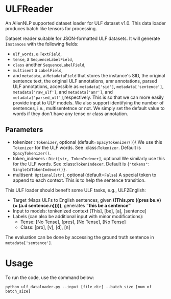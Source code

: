 # ULFReader
An AllenNLP supported dataset loader for ULF dataset v1.0. This data loader produces batch like tensors for processing.

Dataset reader suitable for JSON-formatted ULF datasets.
It will generate `Instances` with the following fields:
  - `ulf_words`, a `TextField`,
  - `tense`, a `SequenceLabelField`,
  - `class` another `SequenceLabelField`,
  - `multisent` a `LabelField`,
  - and `metadata`, a `MetadataField` that stores the instance's SID, the original sentence text,
    the original ULF annotations, amr annotations, parsed ULF annotations, accessible as `metadata['sid']`,
    `metadata['sentence']`, `metadata['raw_ulf']`, and
    `metadata['amr']`, and `metadata['parsed_ulf']`,respectively. This is so that we can more easily provide input to ULF models.
We also support identifying the number of sentences, i.e., multisentetnce or not.
We simply set the default value to words if they don't have any tense or class annotation.

## Parameters
* tokenizer : `Tokenizer`, optional (default=`SpacyTokenizer()`)\\
    We use this `Tokenizer` for the ULF words.  See :class:`Tokenizer`.
    Default is `SpacyTokenizer()`. 
* token_indexers : `Dict[str, TokenIndexer]`, optional
    We similarly use this for the ULF words.  See :class:`TokenIndexer`.
    Default is `{"tokens": SingleIdTokenIndexer()}`.
* multisent: `Optional[str]`, optional (default=`False`)
    A special token to append to each context. This is to help the sentence transition.
    
This ULF loader should benefit some ULF tasks, e.g., ULF2English:
* Target :Maps ULFs to English sentences, given **((This.pro ((pres be.v) (= (a.d sentence.n)))))**, generates **"this be a sentence"**
* Input to models: tonkenized context [This], [be], [a], [sentence]
* Labels (can also be additional input with minor modifications): 
    * Tense: [No Tense], [pres], [No Tense], [No Tense]
    * Class: [pro], [v], [d], [n]

The evaluation can be done by accessing the ground truth sentence in `metadata['sentence']`.

# Usage
To run the code, use the command below:
```
python ulf_dataloader.py --input [file_dir] --batch_size [num of batch_size]
```



